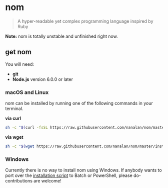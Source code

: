 # nom
> A hyper-readable yet complex programming language inspired by Ruby

**Note:** nom is totally unstable and unfinished right now.

## get nom
You will need:
- **git**
- **Node.js** version 6.0.0 or later

### macOS and Linux
nom can be installed by running one of the following commands in your terminal.

**via curl**
```sh
sh -c "$(curl -fsSL https://raw.githubusercontent.com/nanalan/nom/master/install.sh)"
```

**via wget**
```sh
sh -c "$(wget https://raw.githubusercontent.com/nanalan/nom/master/install.sh -O -)"
```

### Windows
Currently there is no way to install nom using Windows. If anybody wants to port over the [installation script](https://raw.githubuserconent.com/nanalan/nom/master/install.sh) to Batch or PowerShell, please do- contributions are welcome!
